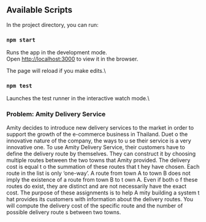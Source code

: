 ## Available Scripts

In the project directory, you can run:

### `npm start`

Runs the app in the development mode.\
Open [http://localhost:3000](http://localhost:3000) to view it in the browser.

The page will reload if you make edits.\

### `npm test`

Launches the test runner in the interactive watch mode.\


### Problem: Amity Delivery Service

Amity decides to introduce new delivery services to the market in order to support the growth of
the e-commerce business in Thailand. Duet o the innovative nature of the company, the ways to
u se their service is a very innovative one.
To use Amity Delivery Service, their customers have to define the delivery route by themselves.
They can construct it by choosing multiple routes between the two towns that Amity provided.
The delivery cost is equal t o the summation of these routes that t hey have chosen.
Each route in the list is only ‘one-way’. A route from town A to town B does not imply the
existence of a route from town B to t own A. Even if both o f these routes do exist, they are
distinct and are not necessarily have the exact cost.
The purpose of these assignments is to help A mity building a system t hat provides its customers
with information about the delivery routes. You will compute the delivery cost of the specific
route and the number of possible delivery route s between two towns.

